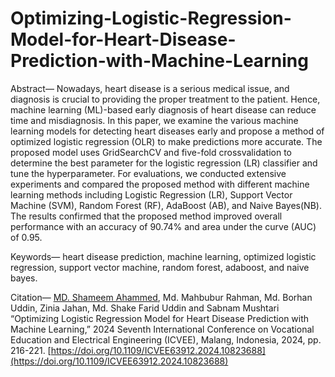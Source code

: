 # Optimizing-Logistic-Regression-Model-for-Heart-Disease-Prediction-with-Machine-Learning
Abstract— Nowadays, heart disease is a serious medical issue, and diagnosis is crucial to providing the proper treatment to the patient. Hence, machine learning (ML)-based early diagnosis of heart disease can reduce time and misdiagnosis. In this paper, we examine the various machine learning models for detecting heart diseases early and propose a method of optimized logistic regression (OLR) to make predictions more accurate. The proposed model uses GridSearchCV and five-fold crossvalidation to determine the best parameter for the logistic regression (LR) classifier and tune the hyperparameter. For evaluations, we conducted extensive experiments and compared the proposed method with different machine learning methods including Logistic Regression (LR), Support Vector Machine (SVM), Random Forest (RF), AdaBoost (AB), and Naive Bayes(NB). The results confirmed that the proposed method improved overall performance with an accuracy of 90.74% and area under the curve (AUC) of 0.95.

Keywords— heart disease prediction, machine learning, optimized logistic regression, support vector machine, random forest, adaboost, and naive bayes.

Citation— [MD. Shameem Ahammed](https://sites.google.com/view/shameem3e), Md. Mahbubur Rahman, Md. Borhan Uddin, Zinia Jahan, Md. Shake Farid Uddin and Sabnam Mushtari “Optimizing Logistic Regression Model for Heart Disease Prediction with Machine Learning,” 2024 Seventh International Conference on Vocational Education and Electrical Engineering (ICVEE), Malang, Indonesia, 2024, pp. 216-221. [https://doi.org/10.1109/ICVEE63912.2024.10823688](https://doi.org/10.1109/ICVEE63912.2024.10823688)
